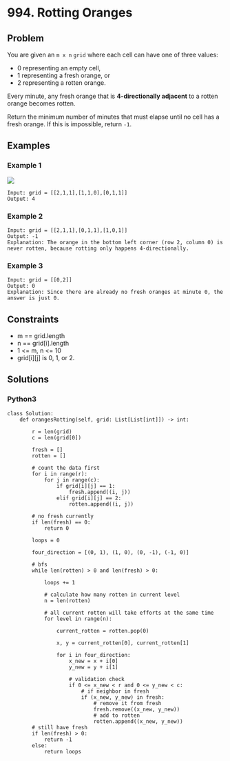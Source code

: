 # 994. Rotting Oranges

## Problem

You are given an `m x n` `grid` where each cell can have one of three values:

  * 0 representing an empty cell,
  * 1 representing a fresh orange, or
  * 2 representing a rotten orange.

Every minute, any fresh orange that is **4-directionally adjacent** to a rotten orange becomes rotten.

Return the minimum number of minutes that must elapse until no cell has a fresh orange. If this is impossible, return `-1`.

## Examples

### Example 1

![](https://assets.leetcode.com/uploads/2019/02/16/oranges.png)

```
Input: grid = [[2,1,1],[1,1,0],[0,1,1]]
Output: 4
```

### Example 2

```
Input: grid = [[2,1,1],[0,1,1],[1,0,1]]
Output: -1
Explanation: The orange in the bottom left corner (row 2, column 0) is never rotten, because rotting only happens 4-directionally.
```

### Example 3

```
Input: grid = [[0,2]]
Output: 0
Explanation: Since there are already no fresh oranges at minute 0, the answer is just 0.
```

## Constraints

* m == grid.length
* n == grid[i].length
* 1 <= m, n <= 10
* grid[i][j] is 0, 1, or 2.

## Solutions

### Python3

```
class Solution:
    def orangesRotting(self, grid: List[List[int]]) -> int:
        
        r = len(grid)
        c = len(grid[0])
        
        fresh = []
        rotten = []
        
        # count the data first
        for i in range(r):
            for j in range(c):
                if grid[i][j] == 1:
                    fresh.append((i, j))
                elif grid[i][j] == 2:
                    rotten.append((i, j))
        
        # no fresh currently
        if len(fresh) == 0:
            return 0
        
        loops = 0
        
        four_direction = [(0, 1), (1, 0), (0, -1), (-1, 0)]
        
        # bfs
        while len(rotten) > 0 and len(fresh) > 0:
            
            loops += 1
            
            # calculate how many rotten in current level
            n = len(rotten)
            
            # all current rotten will take efforts at the same time
            for level in range(n):
                
                current_rotten = rotten.pop(0)

                x, y = current_rotten[0], current_rotten[1]

                for i in four_direction:
                    x_new = x + i[0]
                    y_new = y + i[1]

                    # validation check
                    if 0 <= x_new < r and 0 <= y_new < c:
                        # if neighbor in fresh
                        if (x_new, y_new) in fresh:
                            # remove it from fresh
                            fresh.remove((x_new, y_new))
                            # add to rotten
                            rotten.append((x_new, y_new))
        # still have fresh
        if len(fresh) > 0:
            return -1
        else:
            return loops
```
